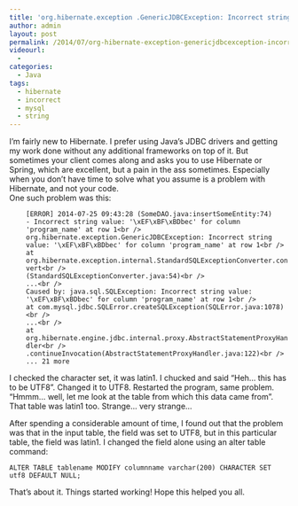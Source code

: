 ```yaml
---
title: 'org.hibernate.exception .GenericJDBCException: Incorrect string value'
author: admin
layout: post
permalink: /2014/07/org-hibernate-exception-genericjdbcexception-incorrect-string-value/
videourl:
  - 
categories:
  - Java
tags:
  - hibernate
  - incorrect
  - mysql
  - string
---
```

I&#8217;m fairly new to Hibernate. I prefer using Java&#8217;s JDBC drivers and getting my work done without any additional frameworks on top of it. But sometimes your client comes along and asks you to use Hibernate or Spring, which are excellent, but a pain in the ass sometimes. Especially when you don&#8217;t have time to solve what you assume is a problem with Hibernate, and not your code.  
One such problem was this:

<p style="padding-left: 30px;">
  <code>[ERROR] 2014-07-25 09:43:28 (SomeDAO.java:insertSomeEntity:74)     - Incorrect string value: '\xEF\xBF\xBDbec' for column 'program_name' at row 1&lt;br />
org.hibernate.exception.GenericJDBCException: Incorrect string value: '\xEF\xBF\xBDbec' for column 'program_name' at row 1&lt;br />
at org.hibernate.exception.internal.StandardSQLExceptionConverter.convert&lt;br />
(StandardSQLExceptionConverter.java:54)&lt;br />
...&lt;br />
Caused by: java.sql.SQLException: Incorrect string value: '\xEF\xBF\xBDbec' for column 'program_name' at row 1&lt;br />
at com.mysql.jdbc.SQLError.createSQLException(SQLError.java:1078)&lt;br />
...&lt;br />
at org.hibernate.engine.jdbc.internal.proxy.AbstractStatementProxyHandler&lt;br />
.continueInvocation(AbstractStatementProxyHandler.java:122)&lt;br />
... 21 more</code>
</p>

I checked the character set, it was latin1. I chucked and said &#8220;Heh&#8230; this has to be UTF8&#8221;. Changed it to UTF8. Restarted the program, same problem. &#8220;Hmmm&#8230; well, let me look at the table from which this data came from&#8221;. That table was latin1 too. Strange&#8230; very strange&#8230;

After spending a considerable amount of time, I found out that the problem was that in the input table, the field was set to UTF8, but in this particular table, the field was latin1. I changed the field alone using an alter table command:

`ALTER TABLE tablename MODIFY columnname varchar(200) CHARACTER SET utf8 DEFAULT NULL;`

That&#8217;s about it. Things started working! Hope this helped you all.